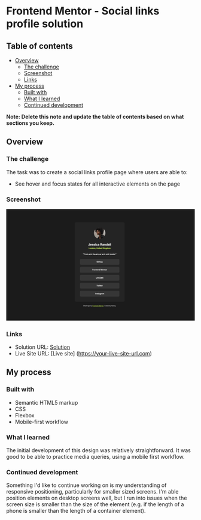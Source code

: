# Frontend Mentor - Social links profile solution

## Table of contents

- [Overview](#overview)
  - [The challenge](#the-challenge)
  - [Screenshot](#screenshot)
  - [Links](#links)
- [My process](#my-process)
  - [Built with](#built-with)
  - [What I learned](#what-i-learned)
  - [Continued development](#continued-development)

**Note: Delete this note and update the table of contents based on what sections you keep.**

## Overview

### The challenge

The task was to create a social links profile page where users are able to:

- See hover and focus states for all interactive elements on the page

### Screenshot

![](./screenshot.png)

### Links

- Solution URL: [Solution](https://github.com/kelseyjhayes/Social-Links-Profile)
- Live Site URL: [Live site] (https://your-live-site-url.com)

## My process

### Built with

- Semantic HTML5 markup
- CSS
- Flexbox
- Mobile-first workflow


### What I learned

The initial development of this design was relatively straightforward. It was good to be able to practice media queries, using a mobile first workflow. 


### Continued development

Something I'd like to continue working on is my understanding of responsive positioning, particularly for smaller sized screens. I'm able position elements on desktop screens well, but I run into issues when the screen size is smaller than the size of the element (e.g. if the length of a phone is smaller than the length of a container element).